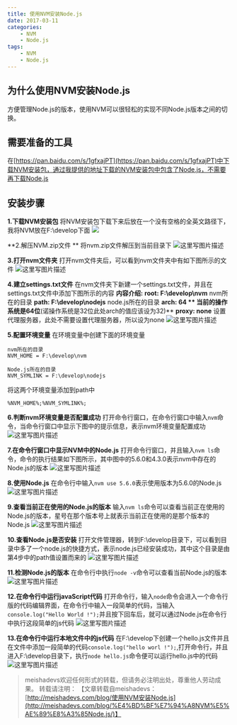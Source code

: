 ```yaml
---
title: 使用NVM安装Node.js
date: 2017-03-11
categories:
	- NVM
	- Node.js
tags:
	- NVM
	- Node.js
---
```

## 为什么使用NVM安装Node.js
方便管理Node.js的版本，使用NVM可以很轻松的实现不同Node.js版本之间的切换。
<!--more-->

## 需要准备的工具
在[https://pan.baidu.com/s/1gfxajPT](https://pan.baidu.com/s/1gfxajPT)中下载NVM安装包，通过我提供的地址下载的NVM安装包中包含了Node.js，不需要再下载Node.js

##  安装步骤
**1.下载NVM安装包**
将NVM安装包下载下来后放在一个没有空格的全英文路径下，我将NVM放在F:\develop下面
![](http://oq3pg8pg4.bkt.clouddn.com/20170311184329294.png)  

**2.解压NVM.zip文件 **
将nvm.zip文件解压到当前目录下
![这里写图片描述](http://oq3pg8pg4.bkt.clouddn.com/20170311222822917.png)

**3.打开nvm文件夹**
打开nvm文件夹后，可以看到nvm文件夹中有如下图所示的文件
![这里写图片描述](http://oq3pg8pg4.bkt.clouddn.com/20170311224908864.png)

**4.建立settings.txt文件**
在nvm文件夹下新建一个settings.txt文件，并且在settings.txt文件中添加下图所示的内容
**内容介绍:**
 **root: F:\develop\nvm** nvm所在的目录
 **path: F:\develop\nodejs** node.js所在的目录
 **arch: 64 ** 当前的操作系统是64位**(诺操作系统是32位此处arch的值应该设为32)**
 **proxy: none** 设置代理服务器，此处不需要设置代理服务器，所以设为none
![这里写图片描述](http://oq3pg8pg4.bkt.clouddn.com/20170313214811350.png)

**5.配置环境变量**
在环境变量中创建下面的环境变量

	nvm所在的目录
	NVM_HOME = F:\develop\nvm 
	
	Node.js所在的目录
	NVM_SYMLINK = F:\develop\nodejs

将这两个环境变量添加到path中

	%NVM_HOME%;%NVM_SYMLINK%;

**6.判断nvm环境变量是否配置成功**
打开命令行窗口，在命令行窗口中输入`nvm`命令，当命令行窗口中显示下图中的提示信息，表示nvm环境变量配置成功
![这里写图片描述](http://oq3pg8pg4.bkt.clouddn.com/20170313221236424.png)

**7.在命令行窗口中显示NVM中的Node.js**
打开命令行窗口，并且输入`nvm ls`命令，命令的执行结果如下图所示，其中图中的5.6.0和4.3.0表示nvm中存在的Node.js的版本
![这里写图片描述](http://oq3pg8pg4.bkt.clouddn.com/20170313223355075.png)

**8.使用Node.js**
在命令行中输入`nvm use 5.6.0`表示使用版本为5.6.0的Node.js
![这里写图片描述](http://oq3pg8pg4.bkt.clouddn.com/20170313223835156.png)

**9.查看当前正在使用的Node.js的版本**
输入`nvm ls`命令可以查看当前正在使用的Node.js的版本，星号在那个版本号上就表示当前正在使用的是那个版本的Node.js
![这里写图片描述](http://oq3pg8pg4.bkt.clouddn.com/20170313224246892.png)

**10.查看Node.js是否安装**
打开文件管理器，转到F:\develop目录下，可以看到目录中多了一个node.js的快捷方式，表示node.js已经安装成功，其中这个目录是由第4步中的path值设置而来的
![这里写图片描述](http://oq3pg8pg4.bkt.clouddn.com/20170313224921253.png)

**11.检测Node.js的版本**
在命令行中执行`node -v`命令可以查看当前Node.js的版本
![这里写图片描述](http://oq3pg8pg4.bkt.clouddn.com/20170313225245161.png)

**12.在命令行中运行javaScript代码**
打开命令行，输入`node`命令会进入一个命令行版的代码编辑界面，在命令行中输入一段简单的代码，当输入`console.log("Hello World !");`并且按下回车后，就可以通过Node.js在命令行中执行这段简单的js代码
![这里写图片描述](http://oq3pg8pg4.bkt.clouddn.com/20170313230627715.png)

**13.在命令行中运行本地文件中的js代码**
在F:\develop下创建一个hello.js文件并且在文件中添加一段简单的代码`console.log("hello worl !");`,打开命令行，并且进入F:\develop目录下，执行`node hello.js`命令便可以运行hello.js中的代码
![这里写图片描述](http://oq3pg8pg4.bkt.clouddn.com/20170313231516719.png)

> meishadevs欢迎任何形式的转载，但请务必注明出处，尊重他人劳动成果。
转载请注明： 【文章转载自meishadevs：[http://meishadevs.com/blog/使用NVM安装Node.js](http://meishadevs.com/blog/%E4%BD%BF%E7%94%A8NVM%E5%AE%89%E8%A3%85Node.js/)】